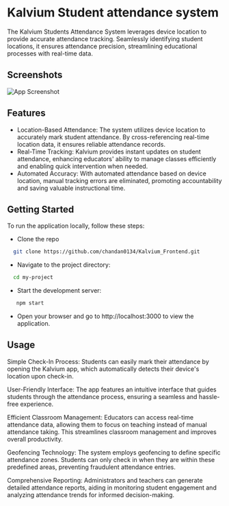 
# Kalvium Student attendance system

The Kalvium Students Attendance System leverages device location to provide accurate attendance tracking. Seamlessly identifying student locations, it ensures attendance precision, streamlining educational processes with real-time data.
## Screenshots

![App Screenshot](https://github.com/chandan0134/Kalvium_Frontend/blob/master/Screenshot%20(801).png?raw=true)
## Features

- Location-Based Attendance: The system utilizes device location to accurately mark student attendance. By cross-referencing real-time location data, it ensures reliable attendance records.
- Real-Time Tracking: Kalvium provides instant updates on student attendance, enhancing educators' ability to manage classes efficiently and enabling quick intervention when needed.
- Automated Accuracy: With automated attendance based on device location, manual tracking errors are eliminated, promoting accountability and saving valuable instructional time.

## Getting Started

To run the application locally, follow these steps:

- Clone the repo

```bash
  git clone https://github.com/chandan0134/Kalvium_Frontend.git

```
- Navigate to the project directory:

```bash
  cd my-project
```
- Start the development server:

```bash
   npm start
```
- Open your browser and go to http://localhost:3000 to view the application.
  
## Usage
Simple Check-In Process: Students can easily mark their attendance by opening the Kalvium app, which automatically detects their device's location upon check-in.

User-Friendly Interface: The app features an intuitive interface that guides students through the attendance process, ensuring a seamless and hassle-free experience.

Efficient Classroom Management: Educators can access real-time attendance data, allowing them to focus on teaching instead of manual attendance taking. This streamlines classroom management and improves overall productivity.

Geofencing Technology: The system employs geofencing to define specific attendance zones. Students can only check in when they are within these predefined areas, preventing fraudulent attendance entries.

Comprehensive Reporting: Administrators and teachers can generate detailed attendance reports, aiding in monitoring student engagement and analyzing attendance trends for informed decision-making.
